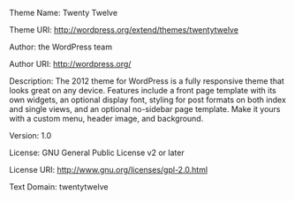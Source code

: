 Theme Name: Twenty Twelve

Theme URI: http://wordpress.org/extend/themes/twentytwelve

Author: the WordPress team

Author URI: http://wordpress.org/

Description: The 2012 theme for WordPress is a fully responsive theme that looks great on any device. Features include a front page template with its own widgets, an optional display font, styling for post formats on both index and single views, and an optional no-sidebar page template. Make it yours with a custom menu, header image, and background.

Version: 1.0

License: GNU General Public License v2 or later

License URI: http://www.gnu.org/licenses/gpl-2.0.html

Text Domain: twentytwelve